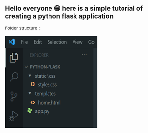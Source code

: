 ## Hello everyone 😁 here is a simple tutorial of creating a python flask application

Folder structure :
<br><br>
<img align="center" src="https://github.com/sugi-13/Python-Flask/blob/main/static/css/Filestrucutre.PNG" height="300" width="300" />
